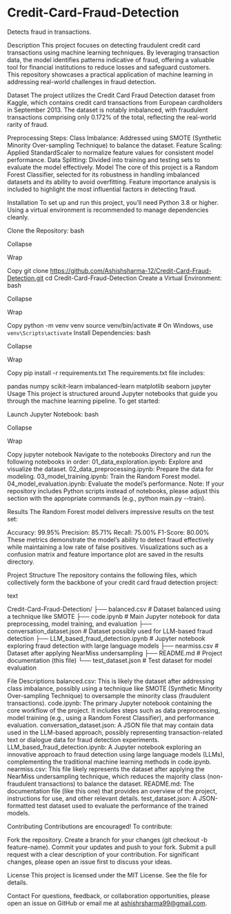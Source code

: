 # Credit-Card-Fraud-Detection
Detects fraud in transactions.

Description
This project focuses on detecting fraudulent credit card transactions using machine learning techniques. By leveraging transaction data, the model identifies patterns indicative of fraud, offering a valuable tool for financial institutions to reduce losses and safeguard customers. This repository showcases a practical application of machine learning in addressing real-world challenges in fraud detection.

Dataset
The project utilizes the Credit Card Fraud Detection dataset from Kaggle, which contains credit card transactions from European cardholders in September 2013. The dataset is notably imbalanced, with fraudulent transactions comprising only 0.172% of the total, reflecting the real-world rarity of fraud.

Preprocessing Steps:
Class Imbalance: Addressed using SMOTE (Synthetic Minority Over-sampling Technique) to balance the dataset.
Feature Scaling: Applied StandardScaler to normalize feature values for consistent model performance.
Data Splitting: Divided into training and testing sets to evaluate the model effectively.
Model
The core of this project is a Random Forest Classifier, selected for its robustness in handling imbalanced datasets and its ability to avoid overfitting. Feature importance analysis is included to highlight the most influential factors in detecting fraud.

Installation
To set up and run this project, you’ll need Python 3.8 or higher. Using a virtual environment is recommended to manage dependencies cleanly.

Clone the Repository:
bash

Collapse

Wrap

Copy
git clone https://github.com/Ashishsharma-12/Credit-Card-Fraud-Detection.git
cd Credit-Card-Fraud-Detection
Create a Virtual Environment:
bash

Collapse

Wrap

Copy
python -m venv venv
source venv/bin/activate  # On Windows, use `venv\Scripts\activate`
Install Dependencies:
bash

Collapse

Wrap

Copy
pip install -r requirements.txt
The requirements.txt file includes:

pandas
numpy
scikit-learn
imbalanced-learn
matplotlib
seaborn
jupyter
Usage
This project is structured around Jupyter notebooks that guide you through the machine learning pipeline. To get started:

Launch Jupyter Notebook:
bash

Collapse

Wrap

Copy
jupyter notebook
Navigate to the notebooks Directory and run the following notebooks in order:
01_data_exploration.ipynb: Explore and visualize the dataset.
02_data_preprocessing.ipynb: Prepare the data for modeling.
03_model_training.ipynb: Train the Random Forest model.
04_model_evaluation.ipynb: Evaluate the model’s performance.
Note: If your repository includes Python scripts instead of notebooks, please adjust this section with the appropriate commands (e.g., python main.py --train).

Results
The Random Forest model delivers impressive results on the test set:

Accuracy: 99.95%
Precision: 85.71%
Recall: 75.00%
F1-Score: 80.00%
These metrics demonstrate the model’s ability to detect fraud effectively while maintaining a low rate of false positives. Visualizations such as a confusion matrix and feature importance plot are saved in the results directory.

Project Structure
The repository contains the following files, which collectively form the backbone of your credit card fraud detection project:

text

Credit-Card-Fraud-Detection/
├── balanced.csv                # Dataset balanced using a technique like SMOTE
├── code.ipynb                  # Main Jupyter notebook for data preprocessing, model training, and evaluation
├── conversation_dataset.json   # Dataset possibly used for LLM-based fraud detection
├── LLM_based_fraud_detection.ipynb  # Jupyter notebook exploring fraud detection with large language models
├── nearmiss.csv                # Dataset after applying NearMiss undersampling
├── README.md                   # Project documentation (this file)
└── test_dataset.json           # Test dataset for model evaluation

File Descriptions
balanced.csv: This is likely the dataset after addressing class imbalance, possibly using a technique like SMOTE (Synthetic Minority Over-sampling Technique) to oversample the minority class (fraudulent transactions).
code.ipynb: The primary Jupyter notebook containing the core workflow of the project. It includes steps such as data preprocessing, model training (e.g., using a Random Forest Classifier), and performance evaluation.
conversation_dataset.json: A JSON file that may contain data used in the LLM-based approach, possibly representing transaction-related text or dialogue data for fraud detection experiments.
LLM_based_fraud_detection.ipynb: A Jupyter notebook exploring an innovative approach to fraud detection using large language models (LLMs), complementing the traditional machine learning methods in code.ipynb.
nearmiss.csv: This file likely represents the dataset after applying the NearMiss undersampling technique, which reduces the majority class (non-fraudulent transactions) to balance the dataset.
README.md: The documentation file (like this one) that provides an overview of the project, instructions for use, and other relevant details.
test_dataset.json: A JSON-formatted test dataset used to evaluate the performance of the trained models.

Contributing
Contributions are encouraged! To contribute:

Fork the repository.
Create a branch for your changes (git checkout -b feature-name).
Commit your updates and push to your fork.
Submit a pull request with a clear description of your contribution.
For significant changes, please open an issue first to discuss your ideas.

License
This project is licensed under the MIT License. See the  file for details.

Contact
For questions, feedback, or collaboration opportunities, please open an issue on GitHub or email me at ashishrsharma99@gmail.com.
